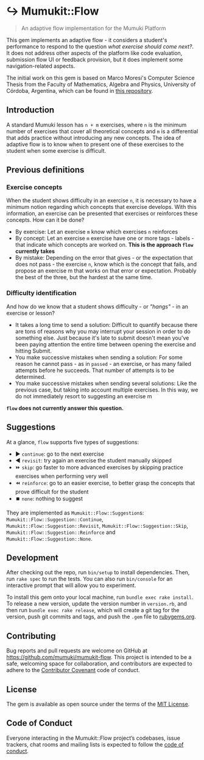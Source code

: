 # :arrow_right_hook: Mumukit::Flow

> An adaptive flow implementation for the Mumuki Platform

This gem implements an adaptive flow - it considers a student's performance to respond to the question _what exercise should come next?_. It does not address other aspects of the platform like code evaluation, submission flow UI or feedback provision, but it does implement some navigation-related aspects.

The initial work on this gem is based on Marco Moresi's Computer Science Thesis from the Faculty of Mathematics, Algebra and Physics, University of Córdoba, Argentina, which can be found in [this repository](https://github.com/mrcmoresi/msc-thesis).


## Introduction

A standard Mumuki lesson has `n + m` exercises, where `n` is the minimum number of exercises that cover all theoretical concepts and `m` is a differential that adds practice without introducing any new concepts. The idea of adaptive flow is to know when to present one of these exercises to the student when some exercise is difficult.

## Previous definitions

### Exercise concepts

When the student shows difficulty in an exercise `n`, it is necessary to have a minimum notion regarding which concepts that exercise develops. With this information, an exercise can be presented that exercises or reinforces these concepts. How can it be done?

* By exercise: Let an exercise `m` know which exercises `n` reinforces
* By concept: Let an exercise `m` exercise have one or more tags - labels - that indicate which concepts are worked on. **This is the approach `flow` currently takes**
* By mistake: Depending on the error that gives - or the expectation that does not pass - the exercise `n`, know which is the concept that fails, and propose an exercise m that works on that error or expectation. Probably the best of the three, but the hardest at the same time.


### Difficulty identification

And how do we know that a student shows difficulty - or _"hangs"_ - in an exercise or lesson?

* It takes a long time to send a solution: Difficult to quantify because there are tons of reasons why you may interrupt your session in order to do something else. Just because it's late to submit doesn't mean you've been paying attention the entire time between opening the exercise and hitting Submit.
* You make successive mistakes when sending a solution: For some reason he cannot pass - as in `passed` - an exercise, or has many failed attempts before he succeeds. That number of attempts is to be determined.
* You make successive mistakes when sending several solutions: Like the previous case, but taking into account multiple exercises. In this way, we do not immediately resort to suggesting an exercise m

**`flow` does not currently answer this question.**

## Suggestions

At a glance, `flow` supports five types of suggestions:

 * :arrow_forward:  `continue`: go to the next exercise
 * :arrow_backward:  `revisit`: try again an exercise the student manually skipped
 * :fast_forward: `skip`: go faster to more advanced exercises by skipping practice exercises when performing very well
 * :rewind: `reinforce`: go to an easier exercise, to better grasp the concepts that prove difficult for the student
 * :stop_button: `none`: nothing to suggest


They are implemented as `Mumukit::Flow::Suggestion`s: `Mumukit::Flow::Suggestion::Continue`, `Mumukit::Flow::Suggestion::Revisit`, `Mumukit::Flow::Suggestion::Skip`, `Mumukit::Flow::Suggestion::Reinforce` and `Mumukit::Flow::Suggestion::None`.

## Development

After checking out the repo, run `bin/setup` to install dependencies. Then, run `rake spec` to run the tests. You can also run `bin/console` for an interactive prompt that will allow you to experiment.

To install this gem onto your local machine, run `bundle exec rake install`. To release a new version, update the version number in `version.rb`, and then run `bundle exec rake release`, which will create a git tag for the version, push git commits and tags, and push the `.gem` file to [rubygems.org](https://rubygems.org).

## Contributing

Bug reports and pull requests are welcome on GitHub at https://github.com/mumuki/mumukit-flow. This project is intended to be a safe, welcoming space for collaboration, and contributors are expected to adhere to the [Contributor Covenant](http://contributor-covenant.org) code of conduct.

## License

The gem is available as open source under the terms of the [MIT License](https://opensource.org/licenses/MIT).

## Code of Conduct

Everyone interacting in the Mumukit::Flow project’s codebases, issue trackers, chat rooms and mailing lists is expected to follow the [code of conduct](https://github.com/mumuki/mumukit-flow/blob/master/CODE_OF_CONDUCT.md).
